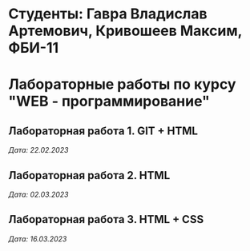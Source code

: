 # Студенты: Гавра Владислав Артемович, Кривошеев Максим, ФБИ-11

# Лабораторные работы по курсу "WEB - программирование"

## Лабораторная работа 1. GIT + HTML

*Дата: 22.02.2023*

## Лабораторная работа 2. HTML

*Дата: 02.03.2023*

## Лабораторная работа 3. HTML + CSS

*Дата: 16.03.2023*


